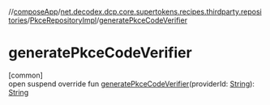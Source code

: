 //[composeApp](../../../index.md)/[net.decodex.dcp.core.supertokens.recipes.thirdparty.repositories](../index.md)/[PkceRepositoryImpl](index.md)/[generatePkceCodeVerifier](generate-pkce-code-verifier.md)

# generatePkceCodeVerifier

[common]\
open suspend override fun [generatePkceCodeVerifier](generate-pkce-code-verifier.md)(providerId: [String](https://kotlinlang.org/api/latest/jvm/stdlib/kotlin/-string/index.html)): [String](https://kotlinlang.org/api/latest/jvm/stdlib/kotlin/-string/index.html)

